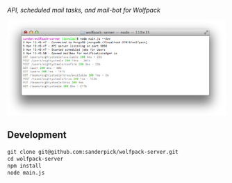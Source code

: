 *API, scheduled mail tasks, and mail-bot for Wolfpack*

<img src="https://github.com/sanderpick/wolfpack-server/raw/develop/public/img/server.png"/>

## Development

    git clone git@github.com:sanderpick/wolfpack-server.git
    cd wolfpack-server
    npm install
    node main.js
